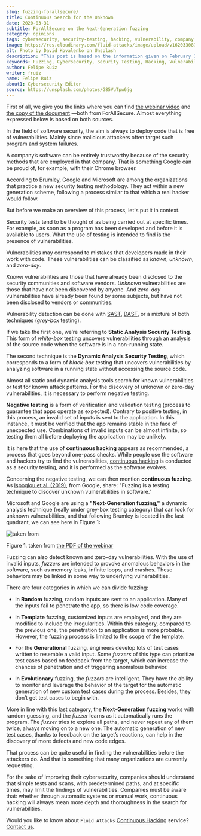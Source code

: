 ```yaml
---
slug: fuzzing-forallsecure/
title: Continuous Search for the Unknown
date: 2020-03-31
subtitle: ForAllSecure on the Next-Generation fuzzing
category: opinions
tags: cybersecurity, security-testing, hacking, vulnerability, company
image: https://res.cloudinary.com/fluid-attacks/image/upload/v1620330878/blog/fuzzing-forallsecure/cover_vfq8ht.webp
alt: Photo by David Kovalenko on Unsplash
description: "This post is based on the information given on February 11th by Brumley (ForAllSecure) in his webinar 'Continuous Fuzzing: The Trending Security Technique.'"
keywords: Fuzzing, Cybersecurity, Security Testing, Hacking, Vulnerability, Business, Pentesting, Ethical Hacking
author: Felipe Ruiz
writer: fruiz
name: Felipe Ruiz
about1: Cybersecurity Editor
source: https://unsplash.com/photos/G85VuTpw6jg
---
```


First of all, we give you the links where you can find [the webinar
video](https://www.brighttalk.com/webcast/17668/385891/continuous-fuzzing-the-trending-security-technique)
and [the copy of the
document](https://go.forallsecure.com/hubfs/Content/Whitepapers/FY19%20WP%20What%20is%20NGF%20v5.0.pdf)
—both from ForAllSecure. Almost everything expressed below is based on
both sources.

In the field of software security, the aim is always to deploy code that
is free of vulnerabilities. Mainly since malicious attackers often
target such program and system failures.

A company’s software can be entirely trustworthy because of the security
methods that are employed in that company. That is something Google can
be proud of, for example, with their Chrome browser.

According to Brumley, Google and Microsoft are among the organizations
that practice a new security testing methodology. They act within a new
generation scheme, following a process similar to that which a real
hacker would follow.

But before we make an overview of this process, let's put it in context.

Security tests tend to be thought of as being carried out at specific
times. For example, as soon as a program has been developed and before
it is available to users. What the use of testing is intended to find is
the presence of vulnerabilities.

Vulnerabilities may correspond to mistakes that developers made in their
work with code. These vulnerabilities can be classified as _known_,
_unknown_, and _zero-day_.

_Known_ vulnerabilities are those that have already been disclosed to
the security communities and software vendors. _Unknown_ vulnerabilities
are those that have not been discovered by anyone. And _zero-day_
vulnerabilities have already been found by some subjects, but have not
been disclosed to vendors or communities.

Vulnerability detection can be done with [SAST](../../product/sast/),
[DAST](../../product/dast/),
or a mixture of both techniques
(_grey-box_ testing).

If we take the first one, we’re referring to **Static Analysis Security
Testing**. This form of _white-box_ testing uncovers vulnerabilities
through an analysis of the source code when the software is in a
non-running state.

The second technique is the **Dynamic Analysis Security Testing**, which
corresponds to a form of _black-box_ testing that uncovers
vulnerabilities by analyzing software in a running state without
accessing the source code.

Almost all static and dynamic analysis tools search for known
vulnerabilities or test for known attack patterns. For the discovery of
unknown or zero-day vulnerabilities, it is necessary to perform negative
testing.

**Negative testing** is a form of verification and validation testing
(process to guarantee that apps operate as expected). Contrary to
positive testing, in this process, an invalid set of inputs is sent to
the application. In this instance, it must be verified that the app
remains stable in the face of unexpected use. Combinations of invalid
inputs can be almost infinite, so testing them all before deploying the
application may be unlikely.

It is here that
the use of **continuous hacking**
appears as recommended,
a process that goes beyond one-pass checks.
While people use the software
and hackers try to find the vulnerabilities,
[continuous hacking](../../services/continuous-hacking/)
is conducted as a security testing,
and it is performed as the software evolves.

<div>
<cta-banner
buttontxt="Read more"
link="/solutions/security-testing/"
title="Get started with Fluid Attacks' Security Testing solution right now"
/>
</div>

Concerning the negative testing, we can then mention **continuous
fuzzing**. As [Ispoglou et al.
(2019)](https://nebelwelt.net/files/20SEC.pdf), from Google, share:
"Fuzzing is a testing technique to discover unknown vulnerabilities in
software."

Microsoft and Google are using a **"Next-Generation fuzzing,"** a
dynamic analysis technique (really under grey-box testing category) that
can look for unknown vulnerabilities, and that following Brumley is
located in the last quadrant, we can see here in Figure 1:

<div class="imgblock">

![taken from ](https://res.cloudinary.com/fluid-attacks/image/upload/v1620330877/blog/fuzzing-forallsecure/corners_rlubyg.webp)

<div class="title">

Figure 1. taken from [the PDF of the
webinar](http://public2.brighttalk.com/resource/core/253964/2019---isaca-presentation-v21-brighttalk_558794.pdf)

</div>

</div>

Fuzzing can also detect known and zero-day vulnerabilities. With the use
of invalid inputs, _fuzzers_ are intended to provoke anomalous behaviors
in the software, such as memory leaks, infinite loops, and crashes.
These behaviors may be linked in some way to underlying vulnerabilities.

There are four categories in which we can divide fuzzing:

- In **Random** fuzzing, random inputs are sent to an application.
  Many of the inputs fail to penetrate the app, so there is low code
  coverage.

- In **Template** fuzzing, customized inputs are employed, and they
  are modified to include the irregularities. Within this category,
  compared to the previous one, the penetration to an application is
  more probable. However, the fuzzing process is limited to the scope
  of the template.

- For the **Generational** fuzzing, engineers develop lots of test
  cases written to resemble a valid input. Some _fuzzers_ of this type
  can prioritize test cases based on feedback from the target, which
  can increase the chances of penetration and of triggering anomalous
  behavior.

- In **Evolutionary** fuzzing, the _fuzzers_ are intelligent. They
  have the ability to monitor and leverage the behavior of the target
  for the automatic generation of new custom test cases during the
  process. Besides, they don’t get test cases to begin with.

More in line with this last category, the **Next-Generation fuzzing**
works with random guessing, and the _fuzzer_ learns as it automatically
runs the program. The _fuzzer_ tries to explore all paths, and never
repeat any of them twice, always moving on to a new one. The automatic
generation of new test cases, thanks to feedback on the target’s
reactions, can help in the discovery of more defects and new code edges.

That process can be quite useful in finding the vulnerabilities before
the attackers do. And that is something that many organizations are
currently requesting.

For the sake of improving their cybersecurity, companies should
understand that simple tests and scans, with predetermined paths, and at
specific times, may limit the findings of vulnerabilities. Companies
must be aware that: whether through automatic systems or manual work,
continuous hacking will always mean more depth and thoroughness in the
search for vulnerabilities.

Would you like to know about `Fluid Attacks`
[Continuous Hacking](../../services/continuous-hacking/) service?
[Contact us](../../contact-us/).
